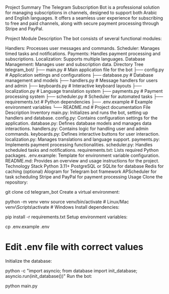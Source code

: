 Project Summary
The Telegram Subscription Bot is a professional solution for managing subscriptions in channels, designed to support both Arabic and English languages. It offers a seamless user experience for subscribing to free and paid channels, along with secure payment processing through Stripe and PayPal.

Project Module Description
The bot consists of several functional modules:

Handlers: Processes user messages and commands.
Scheduler: Manages timed tasks and notifications.
Payments: Handles payment processing and subscriptions.
Localization: Supports multiple languages.
Database Management: Manages user and subscription data.
Directory Tree
telegram_bot/
├── main.py              # Main application file for the bot
├── config.py            # Application settings and configurations
├── database.py          # Database management and models
├── handlers.py          # Message handlers for users and admin
├── keyboards.py         # Interactive keyboard layouts
├── localization.py      # Language translation system
├── payments.py          # Payment processing system
├── scheduler.py         # Scheduler for automated tasks
├── requirements.txt     # Python dependencies
├── .env.example         # Example environment variables
└── README.md            # Project documentation
File Description Inventory
main.py: Initializes and runs the bot, setting up handlers and database.
config.py: Contains configuration settings for the application.
database.py: Defines database models and manages data interactions.
handlers.py: Contains logic for handling user and admin commands.
keyboards.py: Defines interactive buttons for user interaction.
localization.py: Manages translations and language support.
payments.py: Implements payment processing functionalities.
scheduler.py: Handles scheduled tasks and notifications.
requirements.txt: Lists required Python packages.
.env.example: Template for environment variable configuration.
README.md: Provides an overview and usage instructions for the project.
Technology Stack
Python 3.11+
PostgreSQL or SQLite for database
Redis for caching (optional)
AIogram for Telegram bot framework
APScheduler for task scheduling
Stripe and PayPal for payment processing
Usage
Clone the repository:

git clone <repository-url>
cd telegram_bot
Create a virtual environment:

python -m venv venv
source venv/bin/activate  # Linux/Mac
venv\Scripts\activate      # Windows
Install dependencies:

pip install -r requirements.txt
Setup environment variables:

cp .env.example .env
# Edit .env file with correct values
Initialize the database:

python -c "import asyncio; from database import init_database; asyncio.run(init_database())"
Run the bot:

python main.py